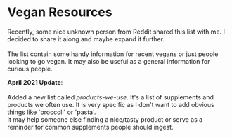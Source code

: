 # Vegan Resources

Recently, some nice unknown person from Reddit shared this list with me. I decided to share it along and maybe expand it further.
<br><br>
The list contain some handy information for recent vegans or just people looking to go vegan. It may also be useful as a general information for curious people.

**April 2021 Update**:
<br><br>
Added a new list called _products-we-use_. 
It's a list of supplements and products we often use. It is very specific as I don't want to add obvious things like 'broccoli' or 'pasta'. <br>
It may help someone else finding a nice/tasty product or serve as a reminder for common supplements people should ingest.
